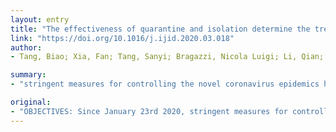 ```yaml
---
layout: entry
title: "The effectiveness of quarantine and isolation determine the trend of the COVID-19 epidemics in the final phase of the current outbreak in China"
link: "https://doi.org/10.1016/j.ijid.2020.03.018"
author:
- Tang, Biao; Xia, Fan; Tang, Sanyi; Bragazzi, Nicola Luigi; Li, Qian; Sun, Xiaodan; Liang, Juhua; Xiao, Yanni; Wu, Jianhong

summary:
- "stringent measures for controlling the novel coronavirus epidemics have been gradually enforced and strengthened in mainland China. The detection and diagnosis have been improved as well. However, the daily reported cases staying in a high level make the epidemics trend prediction difficult. Results show that the trend mainly depends on quarantined and suspected cases. Most infected cases have been quarantinated or put in suspected class, which has been ignored in existing models."

original:
- "OBJECTIVES: Since January 23rd 2020, stringent measures for controlling the novel coronavirus epidemics have been gradually enforced and strengthened in mainland China. The detection and diagnosis have been improved as well. However, the daily reported cases staying in a high level make the epidemics trend prediction difficult. METHODS: Since the traditional SEIR model does not evaluate the effectiveness of control strategies, a novel model in line with the current epidemics process and control measures was proposed, utilizing multisource datasets including cumulative number of reported, death, quarantined and suspected cases. RESULTS: Results show that the trend of the epidemics mainly depends on quarantined and suspected cases. The predicted cumulative numbers of quarantined and suspected cases nearly reached static states and their inflection points have already been achieved, with the epidemics peak coming soon. The estimated effective reproduction numbers using model-free and model-based methods are decreasing, as well as new infections, while new reported cases are increasing. Most infected cases have been quarantined or put in suspected class, which has been ignored in existing models. CONCLUSIONS: The uncertainty analyses reveal that the epidemics is still uncertain and it is important to continue enhancing the quarantine and isolation strategy and improving the detection rate in mainland China."
---
```


